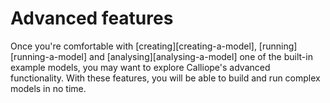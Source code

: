 # Advanced features

Once you're comfortable with [creating][creating-a-model], [running][running-a-model] and [analysing][analysing-a-model] one of the built-in example models, you may want to explore Calliope's advanced functionality.
With these features, you will be able to build and run complex models in no time.
